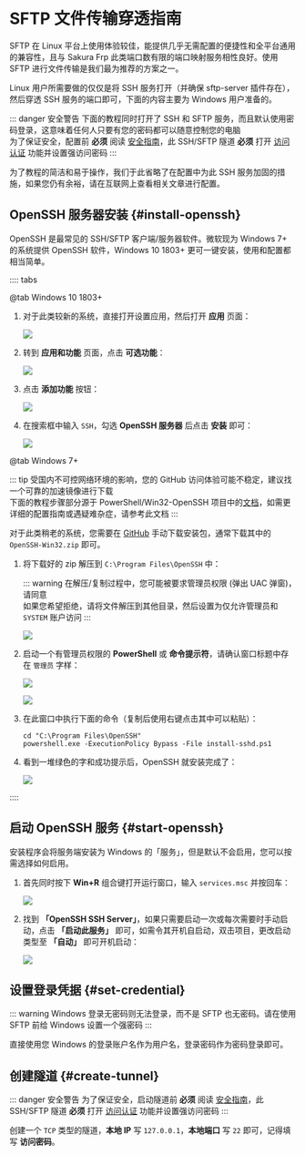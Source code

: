 # SFTP 文件传输穿透指南

<app-info :time="15" :difficulty="3" :access="[
    { proto: 'TCP', local: '22', method: '各类 SFTP 客户端' },
]" />

SFTP 在 Linux 平台上使用体验较佳，能提供几乎无需配置的便捷性和全平台通用的兼容性，且与 Sakura Frp 此类端口数有限的端口映射服务相性良好。使用 SFTP 进行文件传输是我们最为推荐的方案之一。

Linux 用户所需要做的仅仅是将 SSH 服务打开（并确保 sftp-server 插件存在），然后穿透 SSH 服务的端口即可，下面的内容主要为 Windows 用户准备的。

::: danger 安全警告
下面的教程同时打开了 SSH 和 SFTP 服务，而且默认使用密码登录，这意味着任何人只要有您的密码都可以随意控制您的电脑  
为了保证安全，配置前 **必须** 阅读 [安全指南](/bestpractice/security.md)，此 SSH/SFTP 隧道 **必须** 打开 [访问认证](/bestpractice/frpc-auth.md) 功能并设置强访问密码
:::

为了教程的简洁和易于操作，我们于此省略了在配置中为此 SSH 服务加固的措施，如果您仍有余裕，请在互联网上查看相关文章进行配置。

## OpenSSH 服务器安装 {#install-openssh}

OpenSSH 是最常见的 SSH/SFTP 客户端/服务器软件。微软现为 Windows 7+ 的系统提供 OpenSSH 软件，Windows 10 1803+ 更可一键安装，使用和配置都相当简单。

:::: tabs

@tab Windows 10 1803+

1. 对于此类较新的系统，直接打开设置应用，然后打开 **应用** 页面：

   ![](./_images/sftp-win-setting-app.png)

1. 转到 **应用和功能** 页面，点击 **可选功能**：

   ![](./_images/sftp-win-setting-enable-feature.png)

1. 点击 **添加功能** 按钮：

   ![](./_images/sftp-win-setting-add-feature.png)

1. 在搜索框中输入 `SSH`，勾选 **OpenSSH 服务器** 后点击 **安装** 即可：

   ![](./_images/sftp-win-setting-add-sshd.png)

@tab Windows 7+

::: tip
受国内不可控网络环境的影响，您的 GitHub 访问体验可能不稳定，建议找一个可靠的加速镜像进行下载  
下面的教程步骤部分源于 PowerShell/Win32-OpenSSH 项目中的[文档](https://github.com/PowerShell/Win32-OpenSSH/wiki/Install-Win32-OpenSSH)，如需更详细的配置指南或遇疑难杂症，请参考此文档
:::

对于此类稍老的系统，您需要在 [GitHub](https://github.com/PowerShell/Win32-OpenSSH/releases/latest) 手动下载安装包，通常下载其中的 `OpenSSH-Win32.zip` 即可。

1. 将下载好的 zip 解压到 `C:\Program Files\OpenSSH` 中：

   ::: warning
   在解压/复制过程中，您可能被要求管理员权限 (弹出 UAC 弹窗)，请同意  
   如果您希望拒绝，请将文件解压到其他目录，然后设置为仅允许管理员和 `SYSTEM` 账户访问
   :::

   ![](./_images/sftp-win-extract-sshd.png)

1. 启动一个有管理员权限的 **PowerShell** 或 **命令提示符**，请确认窗口标题中存在 `管理员` 字样：

   <div class="natfrp-side-by-side"><div>

   ![](./_images/sftp-win-run-pwsh-admin.png)

   </div><div>

   ![](./_images/sftp-win-is-admin.png)

   </div></div>

1. 在此窗口中执行下面的命令（复制后使用右键点击其中可以粘贴）：

   ```batch
   cd "C:\Program Files\OpenSSH"
   powershell.exe -ExecutionPolicy Bypass -File install-sshd.ps1
   ```

1. 看到一堆绿色的字和成功提示后，OpenSSH 就安装完成了：

   ![](./_images/sftp-win-win7-inst.png)

::::

## 启动 OpenSSH 服务 {#start-openssh}

安装程序会将服务端安装为 Windows 的「服务」，但是默认不会启用，您可以按需选择如何启用。

1. 首先同时按下 **Win+R** 组合键打开运行窗口，输入 `services.msc` 并按回车：

   ![](./_images/sftp-win-services-run.png)

1. 找到 **「OpenSSH SSH Server」**，如果只需要启动一次或每次需要时手动启动，点击 **「启动此服务」** 即可，如需令其开机自启动，双击项目，更改启动类型至 **「自动」** 即可开机启动：

   ![](./_images/sftp-win-services-manage.png)

## 设置登录凭据 {#set-credential}

::: warning
Windows 登录无密码则无法登录，而不是 SFTP 也无密码。请在使用 SFTP 前给 Windows 设置一个强密码
:::

直接使用您 Windows 的登录账户名作为用户名，登录密码作为密码登录即可。

## 创建隧道 {#create-tunnel}

::: danger 安全警告
为了保证安全，启动隧道前 **必须** 阅读 [安全指南](/bestpractice/security.md)，此 SSH/SFTP 隧道 **必须** 打开 [访问认证](/bestpractice/frpc-auth.md) 功能并设置强访问密码
:::

创建一个 `TCP` 类型的隧道，**本地 IP** 写 `127.0.0.1`，**本地端口** 写 `22` 即可，记得填写 **访问密码**。
